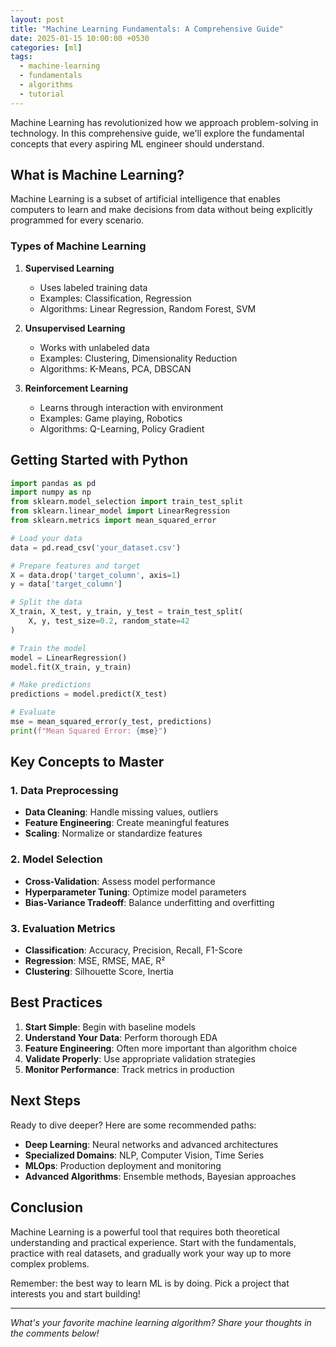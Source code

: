 ```yaml
---
layout: post
title: "Machine Learning Fundamentals: A Comprehensive Guide"
date: 2025-01-15 10:00:00 +0530
categories: [ml]
tags:
  - machine-learning
  - fundamentals
  - algorithms
  - tutorial
---
```


Machine Learning has revolutionized how we approach problem-solving in technology. In this comprehensive guide, we'll explore the fundamental concepts that every aspiring ML engineer should understand.

## What is Machine Learning?

Machine Learning is a subset of artificial intelligence that enables computers to learn and make decisions from data without being explicitly programmed for every scenario.

### Types of Machine Learning

1. **Supervised Learning**
   - Uses labeled training data
   - Examples: Classification, Regression
   - Algorithms: Linear Regression, Random Forest, SVM

2. **Unsupervised Learning**
   - Works with unlabeled data
   - Examples: Clustering, Dimensionality Reduction
   - Algorithms: K-Means, PCA, DBSCAN

3. **Reinforcement Learning**
   - Learns through interaction with environment
   - Examples: Game playing, Robotics
   - Algorithms: Q-Learning, Policy Gradient

## Getting Started with Python

```python
import pandas as pd
import numpy as np
from sklearn.model_selection import train_test_split
from sklearn.linear_model import LinearRegression
from sklearn.metrics import mean_squared_error

# Load your data
data = pd.read_csv('your_dataset.csv')

# Prepare features and target
X = data.drop('target_column', axis=1)
y = data['target_column']

# Split the data
X_train, X_test, y_train, y_test = train_test_split(
    X, y, test_size=0.2, random_state=42
)

# Train the model
model = LinearRegression()
model.fit(X_train, y_train)

# Make predictions
predictions = model.predict(X_test)

# Evaluate
mse = mean_squared_error(y_test, predictions)
print(f"Mean Squared Error: {mse}")
```

## Key Concepts to Master

### 1. Data Preprocessing
- **Data Cleaning**: Handle missing values, outliers
- **Feature Engineering**: Create meaningful features
- **Scaling**: Normalize or standardize features

### 2. Model Selection
- **Cross-Validation**: Assess model performance
- **Hyperparameter Tuning**: Optimize model parameters
- **Bias-Variance Tradeoff**: Balance underfitting and overfitting

### 3. Evaluation Metrics
- **Classification**: Accuracy, Precision, Recall, F1-Score
- **Regression**: MSE, RMSE, MAE, R²
- **Clustering**: Silhouette Score, Inertia

## Best Practices

1. **Start Simple**: Begin with baseline models
2. **Understand Your Data**: Perform thorough EDA
3. **Feature Engineering**: Often more important than algorithm choice
4. **Validate Properly**: Use appropriate validation strategies
5. **Monitor Performance**: Track metrics in production

## Next Steps

Ready to dive deeper? Here are some recommended paths:

- **Deep Learning**: Neural networks and advanced architectures
- **Specialized Domains**: NLP, Computer Vision, Time Series
- **MLOps**: Production deployment and monitoring
- **Advanced Algorithms**: Ensemble methods, Bayesian approaches

## Conclusion

Machine Learning is a powerful tool that requires both theoretical understanding and practical experience. Start with the fundamentals, practice with real datasets, and gradually work your way up to more complex problems.

Remember: the best way to learn ML is by doing. Pick a project that interests you and start building!

---

*What's your favorite machine learning algorithm? Share your thoughts in the comments below!* 